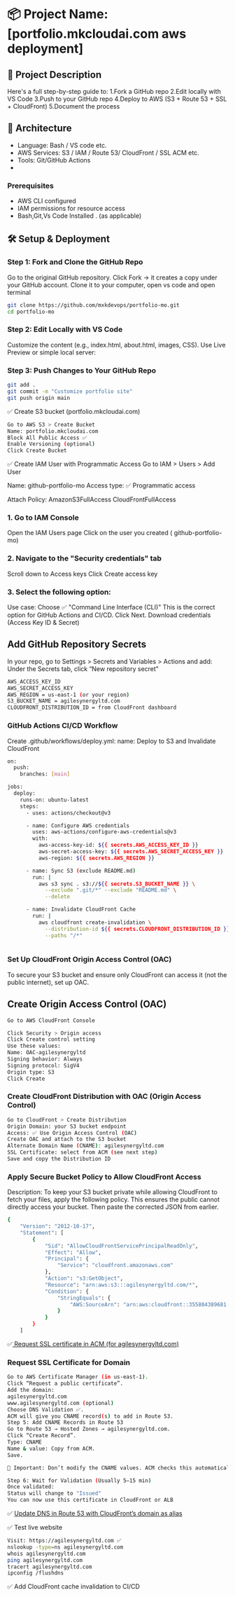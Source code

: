 
# 📦 Project Name: [portfolio.mkcloudai.com aws deployment]
## 📁 Project Description
Here's a full step-by-step guide to:
1.Fork a GitHub repo
2.Edit locally with VS Code
3.Push to your GitHub repo
4.Deploy to AWS (S3 + Route 53 + SSL + CloudFront)
5.Document the process

## 🚀 Architecture

- Language: Bash / VS code etc.
- AWS Services: S3 / IAM / Route 53/ CloudFront / SSL ACM etc.
- Tools: Git/GitHub Actions
- 
### Prerequisites

- AWS CLI configured
- IAM permissions for resource access
- Bash,Git,Vs Code Installed . (as applicable)


## 🛠️ Setup & Deployment

### Step 1: Fork and Clone the GitHub Repo
Go to the original GitHub repository.
Click Fork → it creates a copy under your GitHub account.
Clone it to your computer, open vs code and open terminal 
```bash
git clone https://github.com/mxkdevops/portfolio-mo.git
cd portfolio-mo
```
### Step 2: Edit Locally with VS Code
Customize the content (e.g., index.html, about.html, images, CSS).
Use Live Preview or simple local server:


### Step 3: Push Changes to Your GitHub Repo
```bash
git add .
git commit -m "Customize portfolio site"
git push origin main
```

✅ Create S3 bucket (portfolio.mkcloudai.com)

```bash
Go to AWS S3 > Create Bucket
Name: portfolio.mkcloudai.com
Block All Public Access ✅
Enable Versioning (optional)
Click Create Bucket
```

✅ Create IAM User with Programmatic Access
Go to IAM > Users > Add User

Name: github-portfolio-mo
Access type: ✅ Programmatic access

Attach Policy:
AmazonS3FullAccess
CloudFrontFullAccess

### 1. Go to IAM Console
Open the IAM Users page
Click on the user you created ( github-portfolio-mo)

### 2. Navigate to the "Security credentials" tab
Scroll down to Access keys
Click Create access key

### 3. Select the following option:
Use case: Choose
 ✅ "Command Line Interface (CLI)"
 This is the correct option for GitHub Actions and CI/CD.
Click Next.
Download credentials (Access Key ID & Secret)

## Add GitHub Repository Secrets
In your repo, go to Settings > Secrets and Variables > Actions and add:
Under the Secrets tab, click “New repository secret"
```bash
AWS_ACCESS_KEY_ID
AWS_SECRET_ACCESS_KEY
AWS_REGION = us-east-1 (or your region)
S3_BUCKET_NAME = agilesynergyltd.com
CLOUDFRONT_DISTRIBUTION_ID = from CloudFront dashboard

```

### GitHub Actions CI/CD Workflow
Create .github/workflows/deploy.yml:
name: Deploy to S3 and Invalidate CloudFront
```bash
on:
  push:
    branches: [main]

jobs:
  deploy:
    runs-on: ubuntu-latest
    steps:
      - uses: actions/checkout@v3

      - name: Configure AWS credentials
        uses: aws-actions/configure-aws-credentials@v3
        with:
          aws-access-key-id: ${{ secrets.AWS_ACCESS_KEY_ID }}
          aws-secret-access-key: ${{ secrets.AWS_SECRET_ACCESS_KEY }}
          aws-region: ${{ secrets.AWS_REGION }}

      - name: Sync S3 (exclude README.md)
        run: |
          aws s3 sync . s3://${{ secrets.S3_BUCKET_NAME }} \
            --exclude ".git/*" --exclude "README.md" \
            --delete

      - name: Invalidate CloudFront Cache
        run: |
          aws cloudfront create-invalidation \
            --distribution-id ${{ secrets.CLOUDFRONT_DISTRIBUTION_ID }} \
            --paths "/*"



```


### Set Up CloudFront Origin Access Control (OAC)
To secure your S3 bucket and ensure only CloudFront can access it (not the public internet), set up OAC.
## Create Origin Access Control (OAC)
```bash
Go to AWS CloudFront Console

Click Security > Origin access
Click Create control setting
Use these values:
Name: OAC-agilesynergyltd
Signing behavior: Always
Signing protocol: SigV4
Origin type: S3
Click Create
```

### Create CloudFront Distribution with OAC (Origin Access Control)
```bash
Go to CloudFront > Create Distribution
Origin Domain: your S3 bucket endpoint
Access: ✅ Use Origin Access Control (OAC)
Create OAC and attach to the S3 bucket
Alternate Domain Name (CNAME): agilesynergyltd.com
SSL Certificate: select from ACM (see next step)
Save and copy the Distribution ID

```

### Apply Secure Bucket Policy to Allow CloudFront Access
Description:
 To keep your S3 bucket private while allowing CloudFront to fetch your files, apply the following policy. This ensures the public cannot directly access your bucket.
Then paste the corrected JSON from earlier.
```bash
{
    "Version": "2012-10-17",
    "Statement": [
        {
            "Sid": "AllowCloudFrontServicePrincipalReadOnly",
            "Effect": "Allow",
            "Principal": {
                "Service": "cloudfront.amazonaws.com"
            },
            "Action": "s3:GetObject",
            "Resource": "arn:aws:s3:::agilesynergyltd.com/*",
            "Condition": {
                "StringEquals": {
                    "AWS:SourceArn": "arn:aws:cloudfront::355804389681:distribution/E1W96NCO1QA5K6"
                }
            }
        }
    ]

```



✅[ Request SSL certificate in ACM (for agilesynergyltd.com)](https://docs.google.com/document/d/1JITJ2r5EPSsZdbaxmWQMmBB_GvnjvAIqItDiTdyi5Go/edit?tab=t.yqbrjyk4t996)
### Request SSL Certificate for Domain
```bash
Go to AWS Certificate Manager (in us-east-1).
Click “Request a public certificate”.
Add the domain:
agilesynergyltd.com
www.agilesynergyltd.com (optional)
Choose DNS Validation ✅.
ACM will give you CNAME record(s) to add in Route 53.
Step 5: Add CNAME Records in Route 53
Go to Route 53 → Hosted Zones → agilesynergyltd.com.
Click “Create Record”.
Type: CNAME
Name & value: Copy from ACM.
Save.

📌 Important: Don’t modify the CNAME values. ACM checks this automatically.

Step 6: Wait for Validation (Usually 5–15 min)
Once validated:
Status will change to "Issued"
You can now use this certificate in CloudFront or ALB

```


✅ [Update DNS in Route 53 with CloudFront’s domain as alias](https://docs.google.com/document/d/1JITJ2r5EPSsZdbaxmWQMmBB_GvnjvAIqItDiTdyi5Go/edit?tab=t.5aprm9n42ssb)


✅ Test live website
```bash
Visit: https://agilesynergyltd.com ✅
nslookup -type=ns agilesynergyltd.com
whois agilesynergyltd.com
ping agilesynergyltd.com
tracert agilesynergyltd.com
ipconfig /flushdns
```

✅  Add CloudFront cache invalidation to CI/CD

